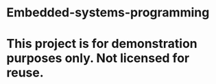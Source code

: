 # Embedded-systems-programming

# This project is for demonstration purposes only. Not licensed for reuse.
